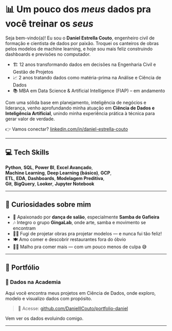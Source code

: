 # 📊 Um pouco dos *meus* dados pra você treinar os *seus*

Seja bem-vindo(a)! Eu sou o **Daniel Estrella Couto**, engenheiro civil de formação e cientista de dados por paixão. Troquei os canteiros de obras pelos modelos de machine learning, e hoje sou mais feliz construindo dashboards e previsões no computador.

- 🏗️ 12 anos transformando dados em decisões na Engenharia Civil e Gestão de Projetos
- 📈 2 anos tratando dados como matéria-prima na Análise e Ciência de Dados  
- 📚 MBA em Data Science & Artificial Intelligence (FIAP) – em andamento

Com uma sólida base em planejamento, inteligência de negócios e liderança, venho aprofundando minha atuação em **Ciência de Dados e Inteligência Artificial**, unindo minha experiência prática à técnica para gerar valor de verdade.

👉 Vamos conectar? [linkedin.com/in/daniel-estrella-couto](https://www.linkedin.com/in/daniel-estrella-couto)

---

## 💻 Tech Skills

**Python**, **SQL**, **Power BI**, **Excel Avançado**,  
**Machine Learning**, **Deep Learning (básico)**, **GCP**,  
**ETL**, **EDA**, **Dashboards**, **Modelagem Preditiva**,  
**Git**, **BigQuery**, **Looker**, **Jupyter Notebook**

---

## 🤔 Curiosidades sobre mim

- 💃 Apaixonado por **dança de salão**, especialmente **Samba de Gafieira**
- 🎶 Integro o grupo **GingaLab**, onde arte, samba e movimento se encontram
- 🏃‍♂️ Fugi de projetar obras pra projetar modelos — e nunca fui tão feliz!
- 🍽️ Amo comer e descobrir restaurantes fora do óbvio
- 🏋️‍♂️ Malho pra comer mais — com um pouco menos de culpa 😅

---

## 📂 Portfólio

### 🧠 **Dados na Academia**
Aqui você encontra meus projetos em Ciência de Dados, onde exploro, modelo e visualizo dados com propósito.

> 📍 Acesse: [github.com/DanielllCouto/portfolio-daniel](https://github.com/DanielllCouto/portfolio-daniel)

Vem ver os dados evoluindo comigo.

---
